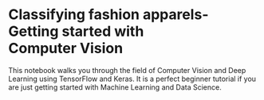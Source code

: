 # Classifying fashion apparels- Getting started with Computer Vision

This notebook walks you through the field of Computer Vision and Deep Learning using TensorFlow and Keras. It is a perfect beginner tutorial if you are just getting started with Machine Learning and Data Science.
